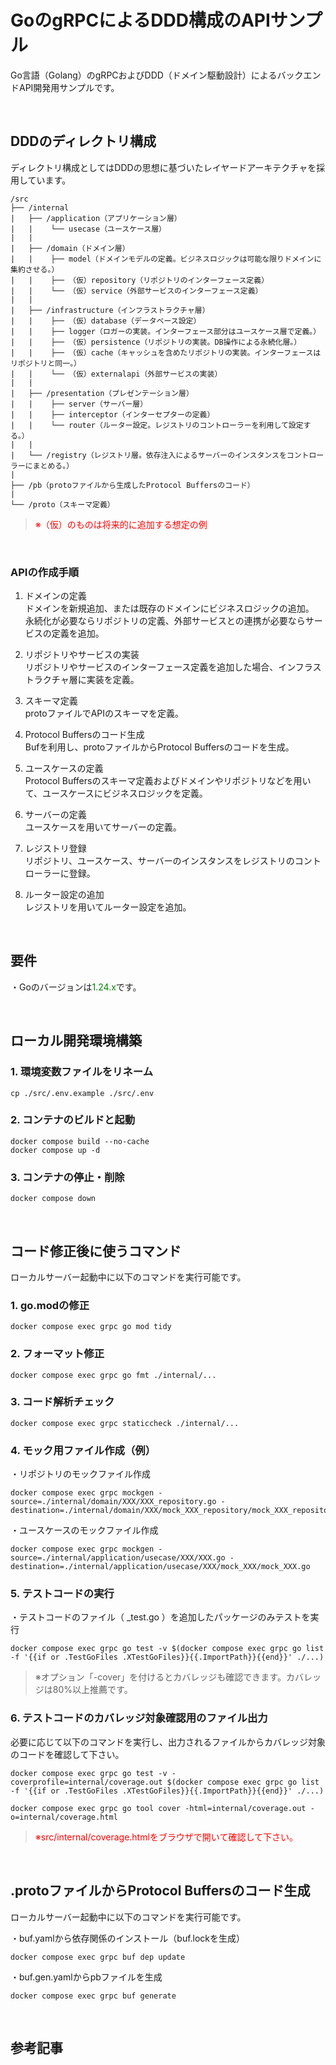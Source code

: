 # GoのgRPCによるDDD構成のAPIサンプル
Go言語（Golang）のgRPCおよびDDD（ドメイン駆動設計）によるバックエンドAPI開発用サンプルです。  
  
<br />
  
## DDDのディレクトリ構成　　
ディレクトリ構成としてはDDDの思想に基づいたレイヤードアーキテクチャを採用しています。  
  
```
/src
├── /internal
|   ├── /application（アプリケーション層）
|   |    └── usecase（ユースケース層）
|   |
|   ├── /domain（ドメイン層）
|   |    ├── model（ドメインモデルの定義。ビジネスロジックは可能な限りドメインに集約させる。）
|   |    ├── （仮）repository（リポジトリのインターフェース定義）
|   |    └── （仮）service（外部サービスのインターフェース定義）
|   |
|   ├── /infrastructure（インフラストラクチャ層）
|   |    ├── （仮）database（データベース設定）
|   |    ├── logger（ロガーの実装。インターフェース部分はユースケース層で定義。）
|   |    ├── （仮）persistence（リポジトリの実装。DB操作による永続化層。）
|   |    ├── （仮）cache（キャッシュを含めたリポジトリの実装。インターフェースはリポジトリと同一。）
|   |    └── （仮）externalapi（外部サービスの実装）
|   |
|   ├── /presentation（プレゼンテーション層）
|   |    ├── server（サーバー層）
|   |    ├── interceptor（インターセプターの定義）
|   |    └── router（ルーター設定。レジストリのコントローラーを利用して設定する。）
|   |
|   └── /registry（レジストリ層。依存注入によるサーバーのインスタンスをコントローラーにまとめる。）
|
├── /pb（protoファイルから生成したProtocol Buffersのコード）
|
└── /proto（スキーマ定義）
```
> <span style="color:red">※（仮）のものは将来的に追加する想定の例</span>  
  
</br>
  
### APIの作成手順  
  1. ドメインの定義  
    ドメインを新規追加、または既存のドメインにビジネスロジックの追加。  
    永続化が必要ならリポジトリの定義、外部サービスとの連携が必要ならサービスの定義を追加。 
  
  2. リポジトリやサービスの実装  
    リポジトリやサービスのインターフェース定義を追加した場合、インフラストラクチャ層に実装を定義。  
  
  3. スキーマ定義  
    protoファイルでAPIのスキーマを定義。  
  
  4. Protocol Buffersのコード生成  
    Bufを利用し、protoファイルからProtocol Buffersのコードを生成。  
  
  5. ユースケースの定義  
    Protocol Buffersのスキーマ定義およびドメインやリポジトリなどを用いて、ユースケースにビジネスロジックを定義。  
  
  6. サーバーの定義  
    ユースケースを用いてサーバーの定義。  
  
  7. レジストリ登録  
    リポジトリ、ユースケース、サーバーのインスタンスをレジストリのコントローラーに登録。  
  
  8. ルーター設定の追加  
    レジストリを用いてルーター設定を追加。
  
<br />
  
## 要件
・Goのバージョンは<span style="color:green">1.24.x</span>です。  
  
<br />
  
## ローカル開発環境構築
### 1. 環境変数ファイルをリネーム
```
cp ./src/.env.example ./src/.env
```  
  
### 2. コンテナのビルドと起動
```
docker compose build --no-cache
docker compose up -d
```  
  
### 3. コンテナの停止・削除
```
docker compose down
```  
  
<br />
  
## コード修正後に使うコマンド
ローカルサーバー起動中に以下のコマンドを実行可能です。  
  
### 1. go.modの修正
```
docker compose exec grpc go mod tidy
```  
  
### 2. フォーマット修正
```
docker compose exec grpc go fmt ./internal/...
```  
  
### 3. コード解析チェック
```
docker compose exec grpc staticcheck ./internal/...
```  
  
### 4. モック用ファイル作成（例）  
・リポジトリのモックファイル作成
```
docker compose exec grpc mockgen -source=./internal/domain/XXX/XXX_repository.go -destination=./internal/domain/XXX/mock_XXX_repository/mock_XXX_repository.go
```  
  
・ユースケースのモックファイル作成  
```
docker compose exec grpc mockgen -source=./internal/application/usecase/XXX/XXX.go -destination=./internal/application/usecase/XXX/mock_XXX/mock_XXX.go
```
  
### 5. テストコードの実行
・テストコードのファイル（ _test.go ）を追加したパッケージのみテストを実行
```
docker compose exec grpc go test -v $(docker compose exec grpc go list -f '{{if or .TestGoFiles .XTestGoFiles}}{{.ImportPath}}{{end}}' ./...)
```  
> ※オプション「-cover」を付けるとカバレッジも確認できます。カバレッジは80%以上推薦です。  
  
### 6. テストコードのカバレッジ対象確認用のファイル出力
必要に応じて以下のコマンドを実行し、出力されるファイルからカバレッジ対象のコードを確認して下さい。  
```
docker compose exec grpc go test -v -coverprofile=internal/coverage.out $(docker compose exec grpc go list -f '{{if or .TestGoFiles .XTestGoFiles}}{{.ImportPath}}{{end}}' ./...)

docker compose exec grpc go tool cover -html=internal/coverage.out -o=internal/coverage.html
```  
> <span style="color:red">※src/internal/coverage.htmlをブラウザで開いて確認して下さい。</span>  
  
<br />
  
## .protoファイルからProtocol Buffersのコード生成
ローカルサーバー起動中に以下のコマンドを実行可能です。  
  
・buf.yamlから依存関係のインストール（buf.lockを生成）  
```
docker compose exec grpc buf dep update
```  
  
・buf.gen.yamlからpbファイルを生成
```
docker compose exec grpc buf generate
```  
  
<br />
  
## 参考記事  
[]()  
  